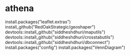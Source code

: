 # athena
install.packages("leaflet.extras")
install_github("RedOakStrategic/geoshaper")
devtools::install_github("siddheshdhuri/maputils")
devtools::install_github("siddheshdhuri/crosstabutils")
devtools::install_github("siddheshdhuri/dbconnect")
install.packages("config")
install.packages("VennDiagram")